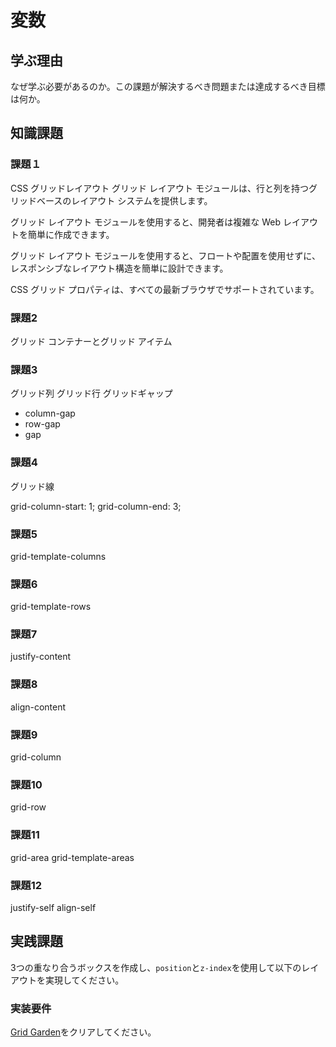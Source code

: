 # 変数

## 学ぶ理由

なぜ学ぶ必要があるのか。この課題が解決するべき問題または達成するべき目標は何か。

## 知識課題

### 課題１

CSS グリッドレイアウト
グリッド レイアウト モジュールは、行と列を持つグリッドベースのレイアウト システムを提供します。

グリッド レイアウト モジュールを使用すると、開発者は複雑な Web レイアウトを簡単に作成できます。

グリッド レイアウト モジュールを使用すると、フロートや配置を使用せずに、レスポンシブなレイアウト構造を簡単に設計できます。

CSS グリッド プロパティは、すべての最新ブラウザでサポートされています。

### 課題2

グリッド コンテナーとグリッド アイテム

### 課題3

グリッド列
グリッド行
グリッドギャップ

- column-gap
- row-gap
- gap

### 課題4

グリッド線

 grid-column-start: 1;
  grid-column-end: 3;

### 課題5

  grid-template-columns

### 課題6

grid-template-rows

### 課題7

justify-content

### 課題8

align-content

### 課題9

grid-column

### 課題10

grid-row

### 課題11

grid-area
grid-template-areas

### 課題12

justify-self
align-self

## 実践課題

3つの重なり合うボックスを作成し、`position`と`z-index`を使用して以下のレイアウトを実現してください。

### 実装要件

[Grid Garden](https://cssgridgarden.com/)をクリアしてください。
